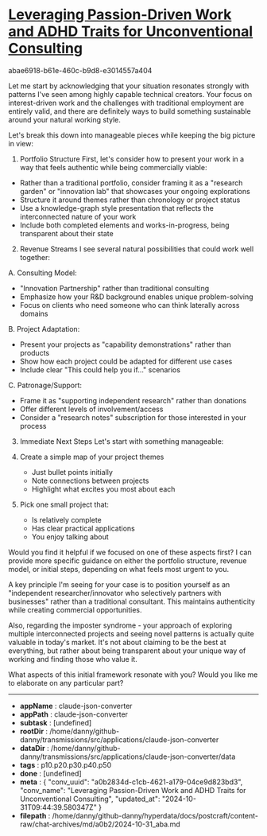 # [Leveraging Passion-Driven Work and ADHD Traits for Unconventional Consulting](https://claude.ai/chat/a0b2834d-c1cb-4621-a179-04ce9d823bd3)

abae6918-b61e-460c-b9d8-e3014557a404

 Let me start by acknowledging that your situation resonates strongly with patterns I've seen among highly capable technical creators. Your focus on interest-driven work and the challenges with traditional employment are entirely valid, and there are definitely ways to build something sustainable around your natural working style.

Let's break this down into manageable pieces while keeping the big picture in view:

1. Portfolio Structure
First, let's consider how to present your work in a way that feels authentic while being commercially viable:

- Rather than a traditional portfolio, consider framing it as a "research garden" or "innovation lab" that showcases your ongoing explorations
- Structure it around themes rather than chronology or project status
- Use a knowledge-graph style presentation that reflects the interconnected nature of your work
- Include both completed elements and works-in-progress, being transparent about their state

2. Revenue Streams
I see several natural possibilities that could work well together:

A. Consulting Model:
- "Innovation Partnership" rather than traditional consulting
- Emphasize how your R&D background enables unique problem-solving
- Focus on clients who need someone who can think laterally across domains

B. Project Adaptation:
- Present your projects as "capability demonstrations" rather than products
- Show how each project could be adapted for different use cases
- Include clear "This could help you if..." scenarios

C. Patronage/Support:
- Frame it as "supporting independent research" rather than donations
- Offer different levels of involvement/access
- Consider a "research notes" subscription for those interested in your process

3. Immediate Next Steps
Let's start with something manageable:

1. Create a simple map of your project themes
   - Just bullet points initially
   - Note connections between projects
   - Highlight what excites you most about each

2. Pick one small project that:
   - Is relatively complete
   - Has clear practical applications
   - You enjoy talking about

Would you find it helpful if we focused on one of these aspects first? I can provide more specific guidance on either the portfolio structure, revenue model, or initial steps, depending on what feels most urgent to you.

A key principle I'm seeing for your case is to position yourself as an "independent researcher/innovator who selectively partners with businesses" rather than a traditional consultant. This maintains authenticity while creating commercial opportunities.

Also, regarding the imposter syndrome - your approach of exploring multiple interconnected projects and seeing novel patterns is actually quite valuable in today's market. It's not about claiming to be the best at everything, but rather about being transparent about your unique way of working and finding those who value it.

What aspects of this initial framework resonate with you? Would you like me to elaborate on any particular part?

---

* **appName** : claude-json-converter
* **appPath** : claude-json-converter
* **subtask** : [undefined]
* **rootDir** : /home/danny/github-danny/transmissions/src/applications/claude-json-converter
* **dataDir** : /home/danny/github-danny/transmissions/src/applications/claude-json-converter/data
* **tags** : p10.p20.p30.p40.p50
* **done** : [undefined]
* **meta** : {
  "conv_uuid": "a0b2834d-c1cb-4621-a179-04ce9d823bd3",
  "conv_name": "Leveraging Passion-Driven Work and ADHD Traits for Unconventional Consulting",
  "updated_at": "2024-10-31T09:44:39.580347Z"
}
* **filepath** : /home/danny/github-danny/hyperdata/docs/postcraft/content-raw/chat-archives/md/a0b2/2024-10-31_aba.md